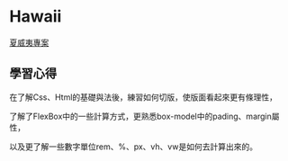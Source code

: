 # Hawaii
[夏威夷專案](https://scottintroduce.netlify.app/%E5%A4%8F%E5%A8%81%E5%A4%B7project/hawaii%20project/)
## 學習心得
在了解Css、Html的基礎與法後，練習如何切版，使版面看起來更有條理性，

了解了FlexBox中的一些計算方式，更熟悉box-model中的pading、margin屬性，

以及更了解一些數字單位rem、%、px、vh、vw是如何去計算出來的。
